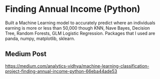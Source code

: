# Finding Annual Income (Python)

Built a Machine Learning model to accurately predict where an individuals earning is more or less than 50,000 though KNN, Nave
Bayes, Decision Tree, Random Forests, GLM Logistic Regression. Packages that I used are panda, numpy, matplotlib, sklearn.

## Medium Post

https://medium.com/analytics-vidhya/machine-learning-classification-project-finding-annual-income-python-66eba44ade53
